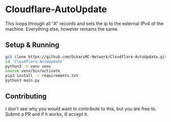 # Cloudflare-AutoUpdate
This loops through all "A" records and sets the ip to the external IPv4 of the machine. Everything else, however remains the same.
## Setup & Running
```bash
git clone https://github.com/OskarsMC-Network/Cloudflare-AutoUpdate.git
cd 'Cloudflare-AutoUpdate'
python3 -m venv venv
source venv/bin/activate
pip3 install -r requirements.txt
python3 main.py
```
## Contributing
I don't see why you would want to contribute to this, but you are free to. Submit a PR and if it works, ill accept it.